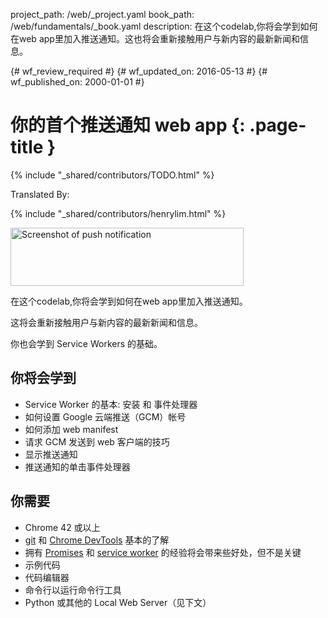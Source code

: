 project_path: /web/_project.yaml
book_path: /web/fundamentals/_book.yaml
description: 在这个codelab,你将会学到如何在web app里加入推送通知。这也将会重新接触用户与新内容的最新新闻和信息。

{# wf_review_required #}
{# wf_updated_on: 2016-05-13 #}
{# wf_published_on: 2000-01-01 #}

# 你的首个推送通知 web app {: .page-title }

{% include "_shared/contributors/TODO.html" %}


Translated By: 

{% include "_shared/contributors/henrylim.html" %}



<img src="images/image00.png" width="373" height="93" alt="Screenshot of push notification" />

在这个codelab,你将会学到如何在web app里加入推送通知。

这将会重新接触用户与新内容的最新新闻和信息。

你也会学到 Service Workers 的基础。

## 你将会学到

* Service Worker 的基本: 安装 和 事件处理器
* 如何设置 Google 云端推送（GCM）帐号
* 如何添加 web manifest
* 请求 GCM 发送到 web 客户端的技巧
* 显示推送通知
* 推送通知的单击事件处理器

## 你需要

* Chrome 42 或以上
* [git](https://git-scm.com/) 和 [Chrome DevTools](/web/tools/chrome-devtools) 基本的了解
* 拥有 [Promises](http://www.html5rocks.com/en/tutorials/es6/promises/) 和 [service worker](http://www.html5rocks.com/en/tutorials/service-worker/introduction/) 的经验将会带来些好处，但不是关键
* 示例代码
* 代码编辑器
* 命令行以运行命令行工具
* Python 或其他的 Local Web Server（见下文）
